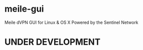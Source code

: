 # meile-gui
Meile dVPN GUI for Linux &amp; OS X Powered by the Sentinel Network

# UNDER DEVELOPMENT
